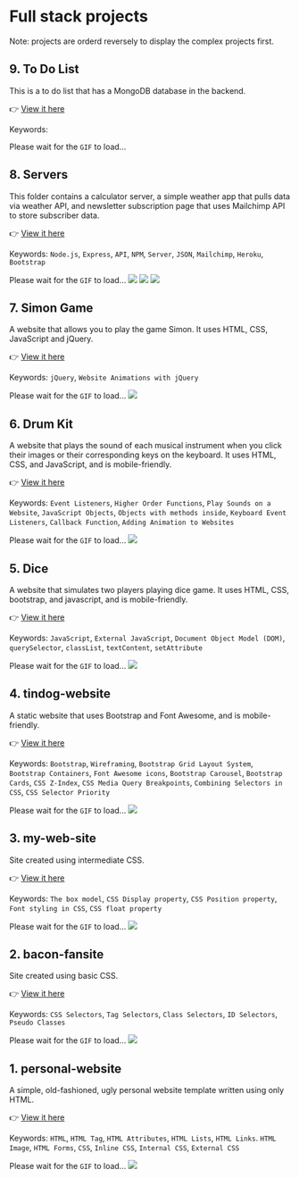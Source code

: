 # Full stack projects
Note: projects are orderd reversely to display the complex projects first. 

## 9. To Do List
This is a to do list that has a MongoDB database in the backend. 

👉 [View it here]()

Keywords: 

Please wait for the `GIF` to load...
<img src="">


## 8. Servers
This folder contains a calculator server, a simple weather app that pulls data via weather API, and  newsletter subscription page that uses Mailchimp API to store subscriber data. 

👉 [View it here](https://evening-dawn-05331.herokuapp.com/)

Keywords: `Node.js`, `Express`, `API`, `NPM`, `Server`, `JSON`, `Mailchimp`, `Heroku`, `Bootstrap`

Please wait for the `GIF` to load...
<img src="08. servers/calculator/animation.gif">
<img src="08. servers/weather/animation.gif">
<img src="08. servers/newsletter/animation.gif">

## 7. Simon Game 
A website that allows you to play the game Simon. It uses HTML, CSS, JavaScript and jQuery. 

👉 [View it here](https://guileless-narwhal-6db72c.netlify.app)

Keywords: `jQuery`, `Website Animations with jQuery`

Please wait for the `GIF` to load...
<img src="07. simon/animation.gif">

## 6. Drum Kit
A website that plays the sound of each musical instrument when you click their images or their corresponding keys on the keyboard. It uses HTML, CSS, and JavaScript, and is mobile-friendly.

👉 [View it here](https://celebrated-frangipane-ff2595.netlify.app/)

Keywords: `Event Listeners`, `Higher Order Functions`, `Play Sounds on a Website`, `JavaScript Objects`, `Objects with methods inside`, `Keyboard Event Listeners`, `Callback Function`, `Adding Animation to Websites`

Please wait for the `GIF` to load...
<img src="06. drum-kit/animation.gif">

## 5. Dice 
A website that simulates two players playing dice game. It uses HTML, CSS, bootstrap, and javascript, and is mobile-friendly.

👉 [View it here](https://venerable-tanuki-094610.netlify.app/)

Keywords: `JavaScript`, `External JavaScript`, `Document Object Model (DOM)`, `querySelector`, `classList`, `textContent`, `setAttribute`

Please wait for the `GIF` to load...
<img src="05. dice/animation.gif">

## 4. tindog-website
A static website that uses Bootstrap and Font Awesome, and is mobile-friendly.

👉 [View it here](https://extraordinary-longma-fe90ac.netlify.app/)

Keywords: `Bootstrap`, `Wireframing`, `Bootstrap Grid Layout System`, `Bootstrap Containers`, `Font Awesome icons`, `Bootstrap Carousel`, `Bootstrap Cards`, `CSS Z-Index`, `CSS Media Query Breakpoints`, `Combining Selectors in CSS`, `CSS Selector Priority`

Please wait for the `GIF` to load...
<img src="04. tindog/animation.gif">

## 3. my-web-site
Site created using intermediate CSS.

👉 [View it here](https://fantastic-baklava-dfd31e.netlify.app/)

Keywords: `The box model`, `CSS Display property`, `CSS Position property`, `Font styling in CSS`, `CSS float property`

Please wait for the `GIF` to load...
<img src="03. my-web-site/animation.gif">

## 2. bacon-fansite
Site created using basic CSS.

👉 [View it here](https://resplendent-hummingbird-42b73b.netlify.app)

Keywords: `CSS Selectors`, `Tag Selectors`, `Class Selectors`, `ID Selectors`, `Pseudo Classes`

Please wait for the `GIF` to load...
<img src="02. bacon-fansite/animation.gif">

## 1. personal-website
A simple, old-fashioned, ugly personal website template written using only HTML.

👉 [View it here](https://lustrous-bubblegum-c80188.netlify.app)

Keywords: `HTML`, `HTML Tag`, `HTML Attributes`, `HTML Lists`, `HTML Links`. `HTML Image`, `HTML Forms`, `CSS`, `Inline CSS`, `Internal CSS`, `External CSS`

Please wait for the `GIF` to load...
<img src="01. personal-website/animation.gif">
